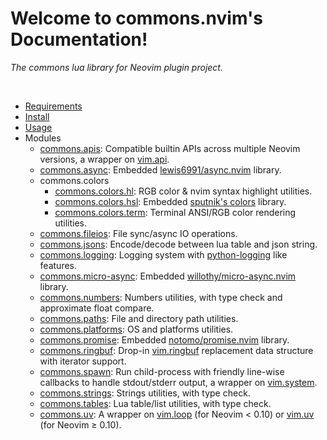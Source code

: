 <!-- markdownlint-disable MD001 MD013 MD034 MD033 MD051 MD026 -->

# Welcome to commons.nvim's Documentation!

<p align="left"><i>
The commons lua library for Neovim plugin project.
</i></p>
</br>

- [Requirements](requirements.md)
- [Install](install.md)
- [Usage](usage.md)
- Modules
  - [commons.apis](/commons_apis.md): Compatible builtin APIs across multiple Neovim versions, a wrapper on [vim.api](https://neovim.io/doc/user/api.html).
  - [commons.async](/commons_async.md): Embedded [lewis6991/async.nvim](https://github.com/lewis6991/async.nvim) library.
  - commons.colors
    - [commons.colors.hl](/commons_colors_hl.md): RGB color & nvim syntax highlight utilities.
    - [commons.colors.hsl](/commons_colors_hsl.md): Embedded [sputnik's colors](http://sputnik.freewisdom.org/lib/colors/) library.
    - [commons.colors.term](/commons_colors_term.md): Terminal ANSI/RGB color rendering utilities.
  - [commons.fileios](/commons_fileios.md): File sync/async IO operations.
  - [commons.jsons](/commons_jsons.md): Encode/decode between lua table and json string.
  - [commons.logging](/commons_logging.md): Logging system with [python-logging](https://docs.python.org/3/library/logging.html) like features.
  - [commons.micro-async](/commons_micro_async.md): Embedded [willothy/micro-async.nvim](https://github.com/willothy/micro-async.nvim) library.
  - [commons.numbers](/commons_numbers.md): Numbers utilities, with type check and approximate float compare.
  - [commons.paths](/commons_paths.md): File and directory path utilities.
  - [commons.platforms](/commons_platforms.md): OS and platforms utilities.
  - [commons.promise](/commons_promise.md): Embedded [notomo/promise.nvim](https://github.com/notomo/promise.nvim) library.
  - [commons.ringbuf](/commons_ringbuf.md): Drop-in [vim.ringbuf](<https://neovim.io/doc/user/lua.html#vim.ringbuf()>) replacement data structure with iterator support.
  - [commons.spawn](/commons_spawn.md): Run child-process with friendly line-wise callbacks to handle stdout/stderr output, a wrapper on [vim.system](<https://neovim.io/doc/user/lua.html#vim.system()>).
  - [commons.strings](/commons_strings.md): Strings utilities, with type check.
  - [commons.tables](/commons_tables.md): Lua table/list utilities, with type check.
  - [commons.uv](/commons_uv.md): A wrapper on [vim.loop](https://github.com/neovim/neovim/blob/36552adb39edff2d909743f16c1f061bc74b5c4e/runtime/doc/deprecated.txt?plain=1#L166) (for Neovim &lt; 0.10) or [vim.uv](https://neovim.io/doc/user/lua.html#vim.uv) (for Neovim &ge; 0.10).
